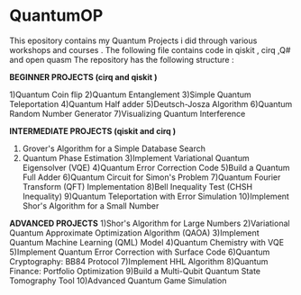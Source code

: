 # QuantumOP
This epository contains my Quantum Projects i did through various workshops and courses . The following file contains code in qiskit , cirq ,Q# and open quasm
The repository has the following structure :

**BEGINNER PROJECTS (cirq and qiskit )**

1)Quantum Coin flip
2)Quantum Entanglement 
3)Simple Quantum Teleportation
4)Quantum Half adder 
5)Deutsch-Josza Algorithm
6)Quantum Random Number Generator
7)Visualizing Quantum Interference

**INTERMEDIATE PROJECTS (qiskit and cirq )**

1) Grover's Algorithm for a Simple Database Search
2) Quantum Phase Estimation
3)Implement Variational Quantum Eigensolver (VQE)
4)Quantum Error Correction Code
5)Build a Quantum Full Adder
6)Quantum Circuit for Simon's Problem
7)Quantum Fourier Transform (QFT) Implementation
8)Bell Inequality Test (CHSH Inequality)
9)Quantum Teleportation with Error Simulation
10)Implement Shor's Algorithm for a Small Number

**ADVANCED PROJECTS**
1)Shor's Algorithm for Large Numbers
2)Variational Quantum Approximate Optimization Algorithm (QAOA)
3)Implement Quantum Machine Learning (QML) Model
4)Quantum Chemistry with VQE
5)Implement Quantum Error Correction with Surface Code
6)Quantum Cryptography: BB84 Protocol
7)Implement HHL Algorithm
8)Quantum Finance: Portfolio Optimization
9)Build a Multi-Qubit Quantum State Tomography Tool
10)Advanced Quantum Game Simulation
